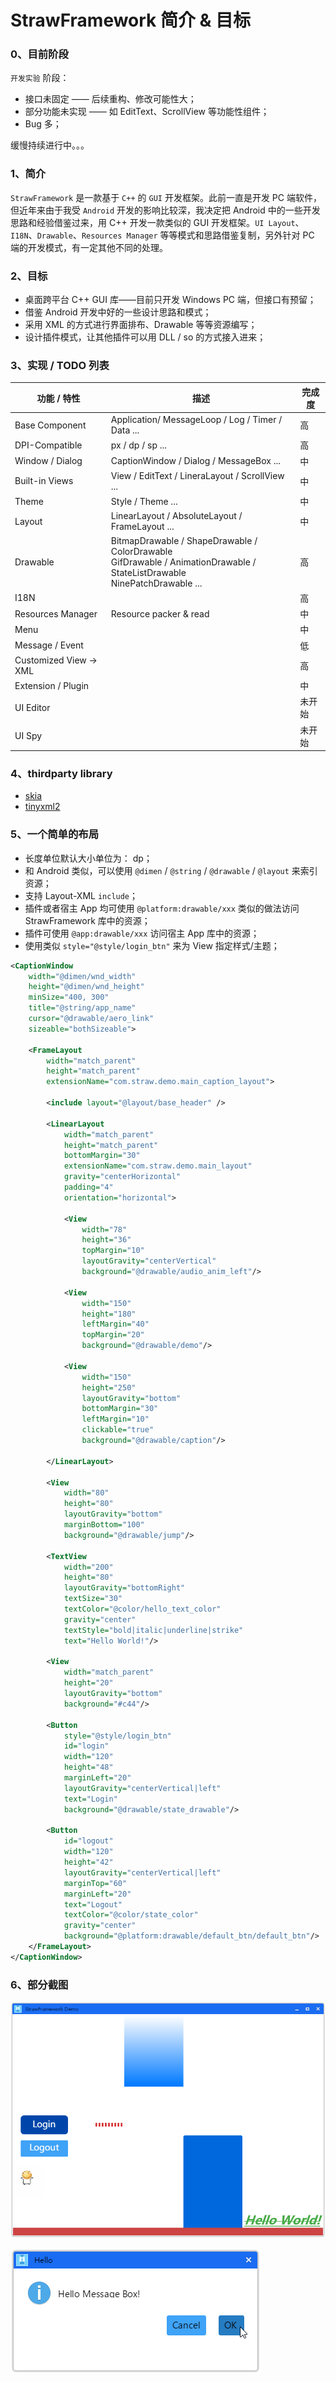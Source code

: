 # StrawFramework 简介 & 目标

### 0、目前阶段

`开发实验` 阶段：

- 接口未固定 —— 后续重构、修改可能性大；
- 部分功能未实现 —— 如 EditText、ScrollView 等功能性组件；
- Bug 多；

缓慢持续进行中。。。

### 1、简介

`StrawFramework` 是一款基于 `C++` 的 `GUI` 开发框架。此前一直是开发 PC 端软件，但近年来由于我受 `Android` 开发的影响比较深，我决定把 Android 中的一些开发思路和经验借鉴过来，用 C++ 开发一款类似的 GUI 开发框架。`UI Layout`、`I18N`、`Drawable`、`Resources Manager` 等等模式和思路借鉴复制，另外针对 PC 端的开发模式，有一定其他不同的处理。

### 2、目标

- 桌面跨平台 C++ GUI 库——目前只开发 Windows PC 端，但接口有预留；
- 借鉴 Android 开发中好的一些设计思路和模式；
- 采用 XML 的方式进行界面排布、Drawable 等等资源编写；
- 设计插件模式，让其他插件可以用 DLL / so 的方式接入进来；

### 3、实现 / TODO 列表

|功能 / 特性|描述|完成度|
|---|---|---|
|Base Component|Application/ MessageLoop / Log / Timer / Data ...|高|
|DPI-Compatible|px / dp / sp ...|高|
|Window / Dialog|CaptionWindow / Dialog / MessageBox ...|中|
|Built-in Views|View / EditText / LineraLayout / ScrollView ...|中|
|Theme|Style / Theme ...|中|
|Layout|LinearLayout / AbsoluteLayout / FrameLayout ...|中|
|Drawable|BitmapDrawable / ShapeDrawable / ColorDrawable <br> GifDrawable / AnimationDrawable / StateListDrawable <br> NinePatchDrawable ...|高|
|I18N||高|
|Resources Manager|Resource packer & read|中|
|Menu||中|
|Message / Event||低|
|Customized View -> XML||高|
|Extension / Plugin||中|
|UI Editor||未开始|
|UI Spy||未开始|

### 4、thirdparty library

- [skia](https://github.com/google/skia)
- [tinyxml2](https://github.com/leethomason/tinyxml2)

### 5、一个简单的布局

- 长度单位默认大小单位为： dp；
- 和 Android 类似，可以使用 `@dimen` / `@string` / `@drawable` / `@layout` 来索引资源；
- 支持 Layout-XML `include`；
- 插件或者宿主 App 均可使用 `@platform:drawable/xxx` 类似的做法访问 StrawFramework 库中的资源；
- 插件可使用 `@app:drawable/xxx` 访问宿主 App 库中的资源；
- 使用类似 `style="@style/login_btn"` 来为 View 指定样式/主题；

```xml
<CaptionWindow
    width="@dimen/wnd_width"
    height="@dimen/wnd_height"
    minSize="400, 300"
    title="@string/app_name"
    cursor="@drawable/aero_link"
    sizeable="bothSizeable">
    
    <FrameLayout
        width="match_parent"
        height="match_parent"
        extensionName="com.straw.demo.main_caption_layout">
        
        <include layout="@layout/base_header" />

        <LinearLayout
            width="match_parent"
            height="match_parent"
            bottomMargin="30"
            extensionName="com.straw.demo.main_layout"
            gravity="centerHorizontal"
            padding="4"
            orientation="horizontal">
            
            <View
                width="78"
                height="36"
                topMargin="10"
                layoutGravity="centerVertical"
                background="@drawable/audio_anim_left"/>
                
            <View
                width="150"
                height="180"
                leftMargin="40"
                topMargin="20"
                background="@drawable/demo"/>
                
            <View
                width="150"
                height="250"
                layoutGravity="bottom"
                bottomMargin="30"
                leftMargin="10"
                clickable="true"
                background="@drawable/caption"/>
                
        </LinearLayout>
        
        <View
            width="80"
            height="80"
            layoutGravity="bottom"
            marginBottom="100"
            background="@drawable/jump"/>
        
        <TextView
            width="200"
            height="80"
            layoutGravity="bottomRight"
            textSize="30"
            textColor="@color/hello_text_color"
            gravity="center"
            textStyle="bold|italic|underline|strike"
            text="Hello World!"/>

        <View
            width="match_parent"
            height="20"
            layoutGravity="bottom"
            background="#c44"/>
            
        <Button
            style="@style/login_btn"
            id="login"
            width="120"
            height="48"
            marginLeft="20"
            layoutGravity="centerVertical|left"
            text="Login"
            background="@drawable/state_drawable"/>
            
        <Button
            id="logout"
            width="120"
            height="42"
            layoutGravity="centerVertical|left"
            marginTop="60"
            marginLeft="20"
            text="Logout"
            textColor="@color/state_color"
            gravity="center"
            background="@platform:drawable/default_btn/default_btn"/>
    </FrameLayout>
</CaptionWindow>
```

### 6、部分截图

![CaptionWindow](https://github.com/arnozhang/strawframework/blob/master/docs/screenshots/CaptionWindow.png?raw=true)

![MessageBox](https://github.com/arnozhang/strawframework/blob/master/docs/screenshots/MessageBox.png?raw=true)

